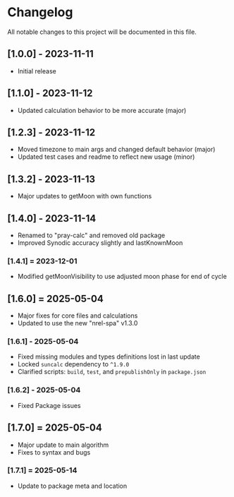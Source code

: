 # Changelog

All notable changes to this project will be documented in this file.

## [1.0.0] - 2023-11-11

- Initial release

## [1.1.0] - 2023-11-12

- Updated calculation behavior to be more accurate (major)

## [1.2.3] - 2023-11-12

- Moved timezone to main args and changed default behavior (major)
- Updated test cases and readme to reflect new usage (minor)

## [1.3.2] - 2023-11-13

- Major updates to getMoon with own functions

## [1.4.0] - 2023-11-14

- Renamed to "pray-calc" and removed old package
- Improved Synodic accuracy slightly and lastKnownMoon

### [1.4.1] = 2023-12-01
- Modified getMoonVisibility to use adjusted moon phase for end of cycle

## [1.6.0] = 2025-05-04
- Major fixes for core files and calculations
- Updated to use the new "nrel-spa" v1.3.0

### [1.6.1] - 2025-05-04
- Fixed missing modules and types definitions lost in last update
- Locked `suncalc` dependency to `^1.9.0`
- Clarified scripts: `build`, `test`, and `prepublishOnly` in `package.json`

### [1.6.2] - 2025-05-04
- Fixed Package issues

## [1.7.0] = 2025-05-04
- Major update to main algorithm
- Fixes to syntax and bugs

### [1.7.1] = 2025-05-14
- Update to package meta and location
